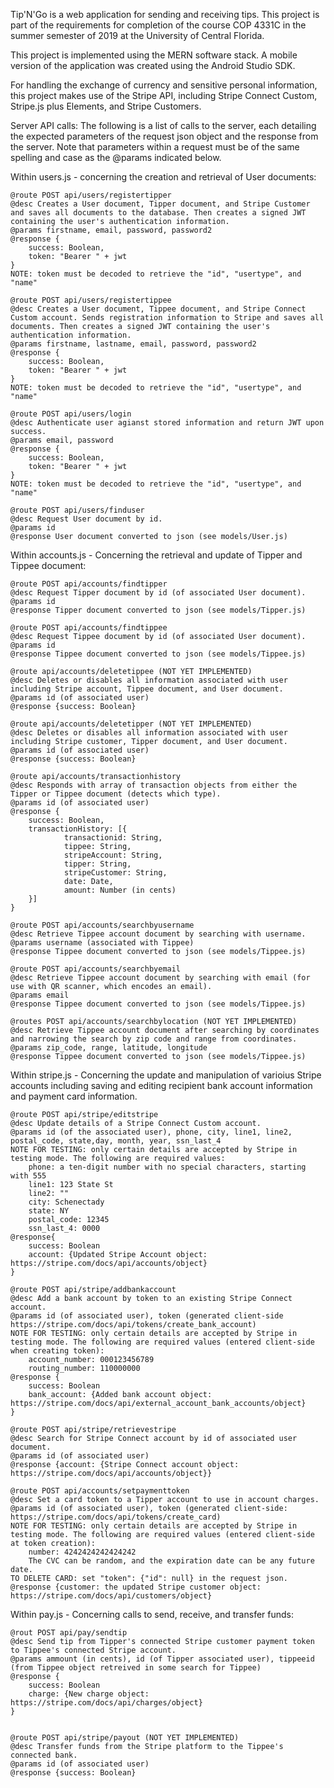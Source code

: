 Tip'N'Go is a web application for sending and receiving tips. This project is part of the requirements for completion of the course COP 4331C in the summer semester of 2019 at the University of Central Florida.

This project is implemented using the MERN software stack. A mobile version of the application was created using the Android Studio SDK.

For handling the exchange of currency and sensitive personal information, this project makes use of the Stripe API, including Stripe Connect Custom, Stripe.js plus Elements, and Stripe Customers.

Server API calls: The following is a list of calls to the server, each detailing the expected parameters of the request json object and the response from the server. Note that parameters within a request must be of the same spelling and case as the @params indicated below.



Within users.js - concerning the creation and retrieval of User documents:

    @route POST api/users/registertipper
    @desc Creates a User document, Tipper document, and Stripe Customer and saves all documents to the database. Then creates a signed JWT containing the user's authentication information.
    @params firstname, email, password, password2
    @response {
        success: Boolean,
        token: "Bearer " + jwt
    }
    NOTE: token must be decoded to retrieve the "id", "usertype", and "name" 

    @route POST api/users/registertippee
    @desc Creates a User document, Tippee document, and Stripe Connect Custom account. Sends registration information to Stripe and saves all documents. Then creates a signed JWT containing the user's authentication information.
    @params firstname, lastname, email, password, password2
    @response {
        success: Boolean,
        token: "Bearer " + jwt
    }
    NOTE: token must be decoded to retrieve the "id", "usertype", and "name"

    @route POST api/users/login
    @desc Authenticate user agianst stored information and return JWT upon success.
    @params email, password
    @response {
        success: Boolean,
        token: "Bearer " + jwt
    }
    NOTE: token must be decoded to retrieve the "id", "usertype", and "name"

    @route POST api/users/finduser
    @desc Request User document by id.
    @params id
    @response User document converted to json (see models/User.js)



Within accounts.js - Concerning the retrieval and update of Tipper and Tippee document:

    @route POST api/accounts/findtipper
    @desc Request Tipper document by id (of associated User document).
    @params id
    @response Tipper document converted to json (see models/Tipper.js)

    @route POST api/accounts/findtippee
    @desc Request Tippee document by id (of associated User document).
    @params id
    @response Tippee document converted to json (see models/Tippee.js)

    @route api/accounts/deletetippee (NOT YET IMPLEMENTED)
    @desc Deletes or disables all information associated with user including Stripe account, Tippee document, and User document.
    @params id (of associated user)
    @response {success: Boolean}

    @route api/accounts/deletetipper (NOT YET IMPLEMENTED)
    @desc Deletes or disables all information associated with user including Stripe customer, Tipper document, and User document.
    @params id (of associated user)
    @response {success: Boolean}

    @route api/accounts/transactionhistory
    @desc Responds with array of transaction objects from either the Tipper or Tippee document (detects which type).
    @params id (of associated user)
    @response {
        success: Boolean,
        transactionHistory: [{
                transactionid: String,
                tippee: String,
                stripeAccount: String,
                tipper: String,
                stripeCustomer: String,
                date: Date,
                amount: Number (in cents)
        }]
    }

    @route POST api/accounts/searchbyusername
    @desc Retrieve Tippee account document by searching with username.
    @params username (associated with Tippee)
    @response Tippee document converted to json (see models/Tippee.js)

    @route POST api/accounts/searchbyemail
    @desc Retrieve Tippee account document by searching with email (for use with QR scanner, which encodes an email).
    @params email
    @response Tippee document converted to json (see models/Tippee.js)

    @routes POST api/accounts/searchbylocation (NOT YET IMPLEMENTED)
    @desc Retrieve Tippee account document after searching by coordinates and narrowing the search by zip code and range from coordinates.
    @params zip_code, range, latitude, longitude
    @response Tippee document converted to json (see models/Tippee.js)



Within stripe.js - Concerning the update and manipulation of varioius Stripe accounts including saving and editing recipient bank account information and payment card information.

    @route POST api/stripe/editstripe
    @desc Update details of a Stripe Connect Custom account.
    @params id (of the associated user), phone, city, line1, line2, postal_code, state,day, month, year, ssn_last_4
    NOTE FOR TESTING: only certain details are accepted by Stripe in testing mode. The following are required values:
        phone: a ten-digit number with no special characters, starting with 555
        line1: 123 State St
        line2: ""
        city: Schenectady
        state: NY
        postal_code: 12345
        ssn_last_4: 0000
    @response{
        success: Boolean
        account: {Updated Stripe Account object: https://stripe.com/docs/api/accounts/object}
    }
    
    @route POST api/stripe/addbankaccount
    @desc Add a bank account by token to an existing Stripe Connect account.
    @params id (of associated user), token (generated client-side https://stripe.com/docs/api/tokens/create_bank_account)
    NOTE FOR TESTING: only certain details are accepted by Stripe in testing mode. The following are required values (entered client-side when creating token):
        account_number: 000123456789
        routing_number: 110000000
    @response {
        success: Boolean
        bank_account: {Added bank account object: https://stripe.com/docs/api/external_account_bank_accounts/object}
    }

    @route POST api/stripe/retrievestripe
    @desc Search for Stripe Connect account by id of associated user document.
    @params id (of associated user)
    @response {account: {Stripe Connect account object: https://stripe.com/docs/api/accounts/object}}

    @route POST api/accounts/setpaymenttoken
    @desc Set a card token to a Tipper account to use in account charges.
    @params id (of associated user), token (generated client-side: https://stripe.com/docs/api/tokens/create_card)
    NOTE FOR TESTING: only certain details are accepted by Stripe in testing mode. The following are required values (entered client-side at token creation):
        number: 4242424242424242
        The CVC can be random, and the expiration date can be any future date.
    TO DELETE CARD: set "token": {"id": null} in the request json.
    @response {customer: the updated Stripe customer object: https://stripe.com/docs/api/customers/object}



Within pay.js - Concerning calls to send, receive, and transfer funds:

    @rout POST api/pay/sendtip
    @desc Send tip from Tipper's connected Stripe customer payment token to Tippee's connected Stripe account.
    @params ammount (in cents), id (of Tipper associated user), tippeeid (from Tippee object retreived in some search for Tippee)
    @response {
        success: Boolean
        charge: {New charge object: https://stripe.com/docs/api/charges/object}
    }


    @route POST api/stripe/payout (NOT YET IMPLEMENTED)
    @desc Transfer funds from the Stripe platform to the Tippee's connected bank.
    @params id (of associated user)
    @response {success: Boolean}